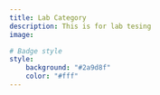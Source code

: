 ```yaml
---
title: Lab Category
description: This is for lab tesing
image:

# Badge style
style:
    background: "#2a9d8f"
    color: "#fff"
---
```


